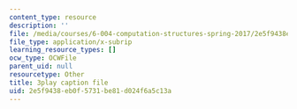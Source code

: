 ```yaml
---
content_type: resource
description: ''
file: /media/courses/6-004-computation-structures-spring-2017/2e5f9438eb0f5731be81d024f6a5c13a_UuUPG_amkWc.vtt
file_type: application/x-subrip
learning_resource_types: []
ocw_type: OCWFile
parent_uid: null
resourcetype: Other
title: 3play caption file
uid: 2e5f9438-eb0f-5731-be81-d024f6a5c13a
---
```

